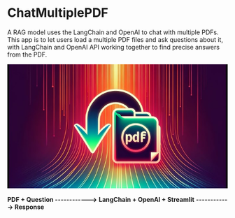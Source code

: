 # ChatMultiplePDF
A RAG model uses the LangChain and OpenAI to chat with multiple PDFs.
This app is to let users load a multiple PDF files and ask questions about it, with LangChain and OpenAI API working together to find precise answers from the PDF.

![alt_text](https://github.com/Hardik-Jain1/ChatPDF/blob/main/chatpdf_img.jpg)

**PDF + Question ------------>**  **LangChain + OpenAI + Streamlit** **------------> Response**
